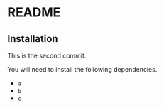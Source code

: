 # README

## Installation

This is the second commit.

You will need to install the following dependencies.

* `a`
* `b`
* `c`
